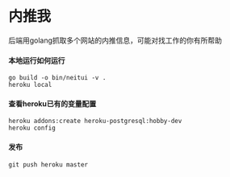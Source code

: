 # 内推我

后端用golang抓取多个网站的内推信息，可能对找工作的你有所帮助

#### 本地运行如何运行
```
go build -o bin/neitui -v .
heroku local
```

#### 查看heroku已有的变量配置
```shell script
heroku addons:create heroku-postgresql:hobby-dev
heroku config
```
#### 发布
```shell script
git push heroku master
```
